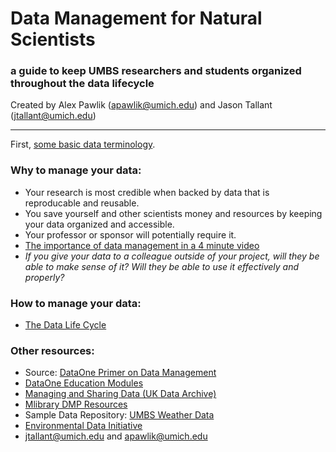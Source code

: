 # Data Management for Natural Scientists
### a guide to keep UMBS researchers and students organized throughout the data lifecycle
Created by Alex Pawlik (apawlik@umich.edu) and Jason Tallant (jtallant@umich.edu)
   
-----------
First, [some basic data terminology](terms.md).


### Why to manage your data:
- Your research is most credible when backed by data that is reproducable and reusable.
- You save yourself and other scientists money and resources by keeping your data organized and accessible.
- Your professor or sponsor will potentially require it.
- [The importance of data management in a 4 minute video](https://www.youtube.com/watch?v=N2zK3sAtr-4)
- *If you give your data to a colleague outside of your project, will they be able to make sense of it? Will they be able to use it effectively and properly?*


### How to manage your data:
- [The Data Life Cycle](lifecycle.md)


### Other resources:
- Source: [DataOne Primer on Data Management](https://old.dataone.org/sites/all/documents/DataONE_BP_Primer_020212.pdf)
- [DataOne Education Modules](https://old.dataone.org/education-modules)
- [Managing and Sharing Data (UK Data Archive)](https://ukdataservice.ac.uk/media/622417/managingsharing.pdf)
- [Mlibrary DMP Resources](https://guides.lib.umich.edu/engin-dmp)
- Sample Data Repository: [UMBS Weather Data](https://portal.edirepository.org/nis/mapbrowse?scope=edi&identifier=549)
- [Environmental Data Initiative](https://environmentaldatainitiative.org)
- jtallant@umich.edu and apawlik@umich.edu


<!-- how much of this can be incorporated into an R notebook? -->

